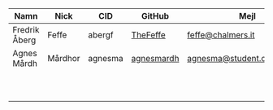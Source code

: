 | Namn | Nick | CID | GitHub | Mejl |
|------|------|-----|--------|------|
|Fredrik Åberg|Feffe|abergf|[TheFeffe](https://github.com/TheFeffe)|feffe@chalmers.it|
|Agnes Mårdh |Mårdhor|agnesma|[agnesmardh](https://github.com/agnesmardh)|agnesma@student.chalmers.se|
|      |      |     |        |      |
|      |      |     |        |      |
|      |      |     |        |      |
|      |      |     |        |      |
|      |      |     |        |      |
|      |      |     |        |      |
|      |      |     |        |      |
|      |      |     |        |      |
|      |      |     |        |      |
|      |      |     |        |      |

